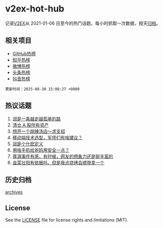 # v2ex-hot-hub

 记录[V2EX](https://www.v2ex.com/)从 2021-01-06 日至今的热门话题。每小时抓取一次数据，按天[归档](archives)。
 
 ## 相关项目

- [GitHub热榜](https://github.com/snaildev/github-hot-hub)
- [知乎热榜](https://github.com/snaildev/zhihu-hot-hub)
- [微博热榜](https://github.com/snaildev/weibo-hot-hub)
- [头条热榜](https://github.com/snaildev/toutiao-hot-hub)
- [抖音热榜](https://github.com/snaildev/douyin-hot-hub)


 `更新时间：2025-08-30 15:08:27 +0800`

## 热议话题

1. [润是一条越走越孤单的路](https://www.v2ex.com/t/1155849)
1. [清仓 A 股所有资产](https://www.v2ex.com/t/1155795)
1. [想开一个胡辣汤店～求支招](https://www.v2ex.com/t/1155799)
1. [移动端技术选型，军师们有啥建议？](https://www.v2ex.com/t/1155817)
1. [润是个什麽定义](https://www.v2ex.com/t/1155909)
1. [用啥手机给爸妈用安全一点？](https://www.v2ex.com/t/1155914)
1. [尊湃事件有感，有时候，网友的想象力还是挺丰富的](https://www.v2ex.com/t/1155840)
1. [韭菜壮阳有依据吗，但是我点烧烤会顺带拿一个](https://www.v2ex.com/t/1155842)

## 历史归档

[archives](archives)

## License

See the [LICENSE](LICENSE) file for license rights and limitations (MIT).
